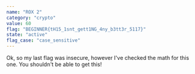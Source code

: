 ```yaml
---
name: "ROX 2"
category: "crypto"
value: 60
flag: "BEGINNER{tH15_1snt_gett1NG_4ny_b3tt3r_5117}"
state: "active"
flag_case: "case_sensitive"
---
```


Ok, so my last flag was insecure, however I've checked the math for this one.
You shouldn't be able to get this!
